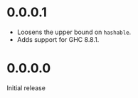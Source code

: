 # 0.0.0.1

- Loosens the upper bound on `hashable`.
- Adds support for GHC 8.8.1.


# 0.0.0.0

Initial release
